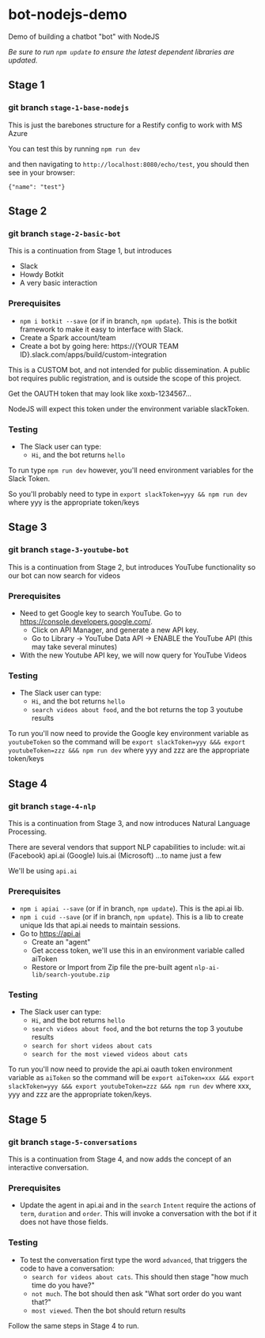 # bot-nodejs-demo
Demo of building a chatbot "bot" with NodeJS

*Be sure to run `npm update` to ensure the latest dependent libraries are updated.*

## Stage 1
### git branch `stage-1-base-nodejs`
This is just the barebones structure for a Restify config to work with MS Azure

You can test this by running
`npm run dev`

and then navigating to `http://localhost:8080/echo/test`, you should then see in your browser:
```
{"name": "test"}
```

## Stage 2
### git branch `stage-2-basic-bot`

This is a continuation from Stage 1, but introduces
- Slack
- Howdy Botkit
- A very basic interaction

### Prerequisites
- `npm i botkit --save` (or if in branch, `npm update`).  This is the botkit framework to make it easy to interface with Slack.
- Create a Spark account/team
- Create a bot by going here:
https://{YOUR TEAM ID}.slack.com/apps/build/custom-integration

This is a CUSTOM bot, and not intended for public dissemination.  A public bot requires public registration, and is outside the scope of this project.

Get the OAUTH token that may look like xoxb-1234567...

NodeJS will expect this token under the environment variable slackToken.

### Testing
- The Slack user can type:
  - `Hi`, and the bot returns `hello`

To run type `npm run dev` however, you'll need environment variables for the Slack Token.

So you'll probably need to type in `export slackToken=yyy && npm run dev` where yyy is the appropriate token/keys

## Stage 3
### git branch `stage-3-youtube-bot`

This is a continuation from Stage 2, but introduces YouTube functionality so our bot can now search for videos

### Prerequisites
- Need to get Google key to search YouTube.  Go to https://console.developers.google.com/.
  - Click on API Manager, and generate a new API key.
  - Go to Library -> YouTube Data API -> ENABLE the YouTube API (this may take several minutes)
- With the new Youtube API key, we will now query for YouTube Videos

### Testing
- The Slack user can type:
  - `Hi`, and the bot returns `hello`
  - `search videos about food`, and the bot returns the top 3 youtube results

To run you'll now need to provide the Google key environment variable as `youtubeToken` so the command will be `export slackToken=yyy &&& export youtubeToken=zzz &&& npm run dev` where yyy and zzz are the appropriate token/keys

## Stage 4
### git branch `stage-4-nlp`

This is a continuation from Stage 3, and now introduces Natural Language Processing.

There are several vendors that support NLP capabilities to include:
wit.ai (Facebook)
api.ai (Google)
luis.ai (Microsoft)
...to name just a few

We'll be using `api.ai`

### Prerequisites
- `npm i apiai --save` (or if in branch, `npm update`).  This is the api.ai lib.
- `npm i cuid --save` (or if in branch, `npm update`).  This is a lib to create unique Ids that api.ai needs to maintain sessions.
- Go to https://api.ai
  - Create an "agent"
  - Get access token, we'll use this in an environment variable called aiToken
  - Restore or Import from Zip file the pre-built agent `nlp-ai-lib/search-youtube.zip`

### Testing
- The Slack user can type:
  - `Hi`, and the bot returns `hello`
  - `search videos about food`, and the bot returns the top 3 youtube results
  - `search for short videos about cats`
  - `search for the most viewed videos about cats`

To run you'll now need to provide the api.ai oauth token environment variable as `aiToken` so the command will be `export aiToken=xxx &&& export slackToken=yyy &&& export youtubeToken=zzz &&& npm run dev` where xxx, yyy and zzz are the appropriate token/keys.

## Stage 5
### git branch `stage-5-conversations`

This is a continuation from Stage 4, and now adds the concept of an interactive conversation.

### Prerequisites
- Update the agent in api.ai and in the `search` `Intent` require the actions of `term`, `duration` and `order`.  This will invoke a conversation with the bot if it does not have those fields.

### Testing
- To test the conversation first type the word `advanced`, that triggers the code to have a conversation:
  - `search for videos about cats`.  This should then stage "how much time do you have?"
  - `not much`. The bot should then ask "What sort order do you want that?"
  - `most viewed`.  Then the bot should return results

Follow the same steps in Stage 4 to run.
